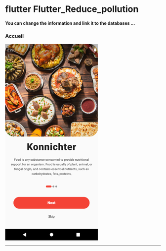 <h1> flutter Flutter_Reduce_pollution </h1> <h4> You can change the information and link it to the databases ...</h4>


<h3>Accueil</h3>


<img src="https://github.com/abenkoula71/flutter-inter-app-food/blob/main/Screenshot_1643405642.png" width="300" /> <hr>
